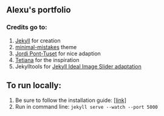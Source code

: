 ## Alexu's portfolio

### Credits go to:
1. [Jekyll](https://github.com/jekyll/jekyll) for creation
2. [minimal-mistakes](https://github.com/mmistakes/minimal-mistakes) theme
3. [Jordi Pont-Tuset](https://github.com/jponttuset) for nice adaption
4. [Tetiana](https://github.com/parshakova) for the inspiration
5. Jekylltools for [Jekyll Ideal Image Slider adaptation](https://github.com/jekylltools/jekyll-ideal-image-slider-include/)
## To run locally:
1. Be sure to follow the installation guide: [[link]](https://jekyllrb.com/docs/)
2. Run in command line: ```jekyll serve --watch --port 5000```
